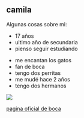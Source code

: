 
## camila 
<p>
Algunas cosas sobre mi:
</p>
<ul>
<li>17 años
<li>ultimo año de secundaria
<li>pienso seguir estudiando</li>
</li>
</ul>

- me encantan los gatos
- fan de boca
- tengo dos perritas 
- me mudé hace 2 años
- tengo dos hermanos 




![](https://upload.wikimedia.org/wikipedia/commons/8/83/Escudo_del_Club_Atl%C3%A9tico_Boca_Juniors.svg)

[pagina oficial de boca](https://www.bocashop.com.ar/?utm_source=google&utm_medium=cpc&utm_campaign=BL_BocaShop_Search_&utm_term=&utm_content=General_Agos2023&gad_source=1&gclid=Cj0KCQjwsuSzBhCLARIsAIcdLm6sflSekwQpff0_VLivRPn-gZZ3bvqPEhCQrFrT75TxcS3i9H3A0l0aAm1nEALw_wcB&uam=true&mobile=4)